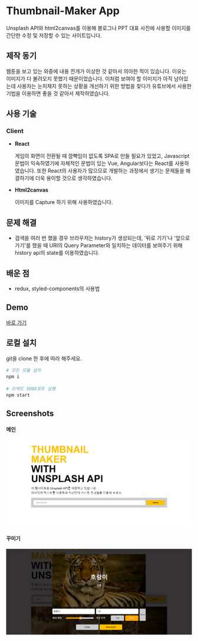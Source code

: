 # Thumbnail-Maker App

Unsplash API와 html2canvas를 이용해 블로그나 PPT 대표 사진에 사용할 이미지를 간단한 수정 및 저장할 수 있는 사이트입니다.

## 제작 동기

웹툰을 보고 있는 와중에 내용 전개가 이상한 것 같아서 의아한 적이 있습니다.
이유는 이미지가 다 불려오지 못했기 때문이었습니다.
이처럼 보여야 할 이미지가 아직 남아있는데 사용자는 눈치채지 못하는 상황을 개선하기 위한 방법을 찾다가 유튜브에서 사용한 기법을 이용하면 좋을 것 같아서 제작하였습니다.  

## 사용 기술

### Client

- **React**

  게임의 화면이 전환될 때 깜빡임이 없도록 SPA로 만들 필요가 있었고, Javascript 문법이 익숙하였기에 자체적인 문법이 있는 Vue, Angular보다는 React를 사용하였습니다. 또한 React의 사용자가 많으므로 개발하는 과정에서 생기는 문제들을 해결하기에 더욱 용이할 것으로 생각하였습니다.

- **Html2canvas**

  이미지를 Capture 하기 위해 사용하였습니다.

## 문제 해결

- 검색을 여러 번 했을 경우 브라우저는 history가 생성되는데, '뒤로 기기'나 '앞으로 가기'를 했을 때 URI의 Query Parameter와 일치하는 데이터를 보여주기 위해 history api의 state를 이용하였습니다.

## 배운 점

- redux, styled-components의 사용법

## Demo

[바로 가기](https://hyunjin912.github.io/p_thumbnail-maker)  

## 로컬 설치

git을 clone 한 후에 따라 해주세요.

```bash
# 모든 모듈 설치
npm i

# 리액트 3000포트 실행
npm start
```

## Screenshots
#### 메인
![메인](/public/screenshot-01.png)
#### 꾸미기
![꾸미기](/public/screenshot-02.png)
